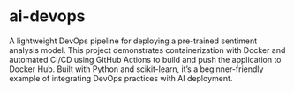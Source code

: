 # ai-devops
A lightweight DevOps pipeline for deploying a pre-trained sentiment analysis model. This project demonstrates containerization with Docker and automated CI/CD using GitHub Actions to build and push the application to Docker Hub. Built with Python and scikit-learn, it’s a beginner-friendly example of integrating DevOps practices with AI deployment.
